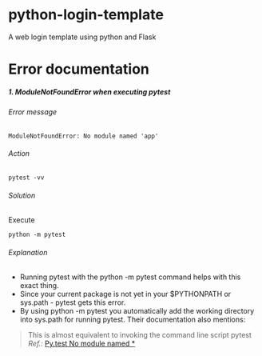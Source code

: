 # python-login-template
A web login template using python and Flask

# Error documentation
##### **1. ModuleNotFoundError when executing pytest**  
###### Error message  
```
ModuleNotFoundError: No module named 'app'  
```
###### Action  
```
pytest -vv  
```
###### Solution  
Execute
```
python -m pytest
```
###### Explanation  
* Running pytest with the python -m pytest command helps with this exact thing.  
* Since your current package is not yet in your $PYTHONPATH or sys.path - pytest gets this error.  
* By using python -m pytest you automatically add the working directory into sys.path for running pytest. Their documentation also mentions:  
> This is almost equivalent to invoking the command line script pytest  
*Ref.:* [Py.test No module named *](https://stackoverflow.com/questions/20985157/py-test-no-module-named)
